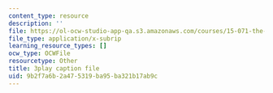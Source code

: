 ```yaml
---
content_type: resource
description: ''
file: https://ol-ocw-studio-app-qa.s3.amazonaws.com/courses/15-071-the-analytics-edge-spring-2017/9b2f7a6b2a475319ba95ba321b17ab9c_E16wcCKx89w.vtt
file_type: application/x-subrip
learning_resource_types: []
ocw_type: OCWFile
resourcetype: Other
title: 3play caption file
uid: 9b2f7a6b-2a47-5319-ba95-ba321b17ab9c
---
```

